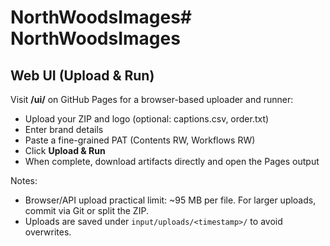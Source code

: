 # NorthWoodsImages# NorthWoodsImages

## Web UI (Upload & Run)

Visit **/ui/** on GitHub Pages for a browser-based uploader and runner:
- Upload your ZIP and logo (optional: captions.csv, order.txt)
- Enter brand details
- Paste a fine-grained PAT (Contents RW, Workflows RW)
- Click **Upload & Run**
- When complete, download artifacts directly and open the Pages output

Notes:
- Browser/API upload practical limit: ~95 MB per file. For larger uploads, commit via Git or split the ZIP.
- Uploads are saved under `input/uploads/<timestamp>/` to avoid overwrites.
